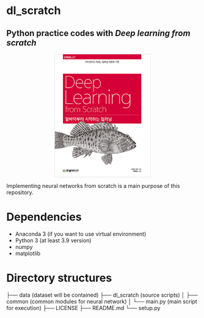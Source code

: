 # dl_scratch
## Python practice codes with ***Deep learning from scratch***

<img src="./data/images/deep_learning_from_scratch.jpg"
     alt="Image of the book"
     title="Deep learning from scratch"
     style="display: block; margin-left: auto; margin-right: auto; width: 50%;"/>

Implementing neural networks from scratch is a main purpose of this repository.

# Dependencies
- Anaconda 3 (if you want to use virtual environment)
- Python 3 (at least 3.9 version)
- numpy
- matplotlib

# Directory structures
├── data (dataset will be contained)
├── dl_scratch (source scripts)
│   ├── common (common modules for neural network)
│   └── main.py (main script for execution)
├── LICENSE
├── README.md
└── setup.py
